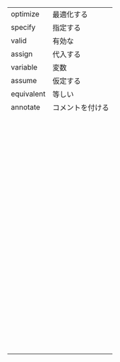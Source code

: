 |            |                  |
| ---------- | ---------------- |
| optimize   | 最適化する       |
| specify    | 指定する         |
| valid      | 有効な           |
| assign     | 代入する         |
| variable   | 変数             |
| assume     | 仮定する         |
| equivalent | 等しい           |
| annotate   | コメントを付ける |
|            |                  |
|            |                  |
|            |                  |
|            |                  |
|            |                  |
|            |                  |
|            |                  |
|            |                  |
|            |                  |
|            |                  |
|            |                  |
|            |                  |
|            |                  |
|            |                  |
|            |                  |
|            |                  |
|            |                  |
|            |                  |
|            |                  |
|            |                  |
|            |                  |
|            |                  |
|            |                  |
|            |                  |
|            |                  |
|            |                  |
|            |                  |
|            |                  |
|            |                  |
|            |                  |
|            |                  |
|            |                  |
|            |                  |
|            |                  |
|            |                  |
|            |                  |
|            |                  |
|            |                  |
|            |                  |
|            |                  |
|            |                  |
|            |                  |
|            |                  |
|            |                  |
|            |                  |
|            |                  |
|            |                  |
|            |                  |
|            |                  |
|            |                  |
|            |                  |
|            |                  |
|            |                  |
|            |                  |
|            |                  |
|            |                  |
|            |                  |
|            |                  |
|            |                  |
|            |                  |
|            |                  |
|            |                  |
|            |                  |
|            |                  |
|            |                  |
|            |                  |
|            |                  |
|            |                  |
|            |                  |
|            |                  |
|            |                  |
|            |                  |
|            |                  |
|            |                  |
|            |                  |
|            |                  |
|            |                  |
|            |                  |
|            |                  |
|            |                  |
|            |                  |
|            |                  |
|            |                  |
|            |                  |
|            |                  |
|            |                  |
|            |                  |
|            |                  |
|            |                  |
|            |                  |
